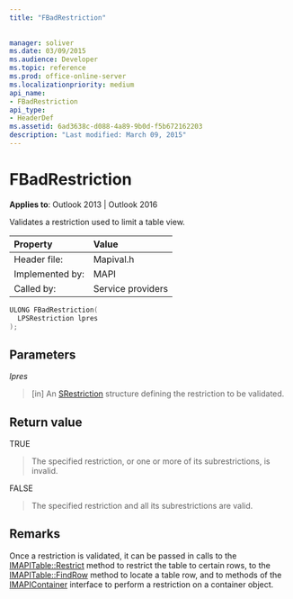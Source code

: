 ```yaml
---
title: "FBadRestriction"
 
 
manager: soliver
ms.date: 03/09/2015
ms.audience: Developer
ms.topic: reference
ms.prod: office-online-server
ms.localizationpriority: medium
api_name:
- FBadRestriction
api_type:
- HeaderDef
ms.assetid: 6ad3638c-d088-4a89-9b0d-f5b672162203
description: "Last modified: March 09, 2015"
---
```


# FBadRestriction

  
  
**Applies to**: Outlook 2013 | Outlook 2016 
  
Validates a restriction used to limit a table view. 
  
|Property |Value |
|:-----|:-----|
|Header file:  <br/> |Mapival.h  <br/> |
|Implemented by:  <br/> |MAPI  <br/> |
|Called by:  <br/> |Service providers  <br/> |
   
```cpp
ULONG FBadRestriction(
  LPSRestriction lpres
);
```

## Parameters

 _lpres_
  
> [in] An [SRestriction](srestriction.md) structure defining the restriction to be validated. 
    
## Return value

TRUE 
  
> The specified restriction, or one or more of its subrestrictions, is invalid. 
    
FALSE 
  
> The specified restriction and all its subrestrictions are valid.
    
## Remarks

Once a restriction is validated, it can be passed in calls to the [IMAPITable::Restrict](imapitable-restrict.md) method to restrict the table to certain rows, to the [IMAPITable::FindRow](imapitable-findrow.md) method to locate a table row, and to methods of the [IMAPIContainer](imapicontainerimapiprop.md) interface to perform a restriction on a container object. 
  

